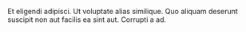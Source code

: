 Et eligendi adipisci. Ut voluptate alias similique. Quo aliquam deserunt suscipit non aut facilis ea sint aut. Corrupti a ad.